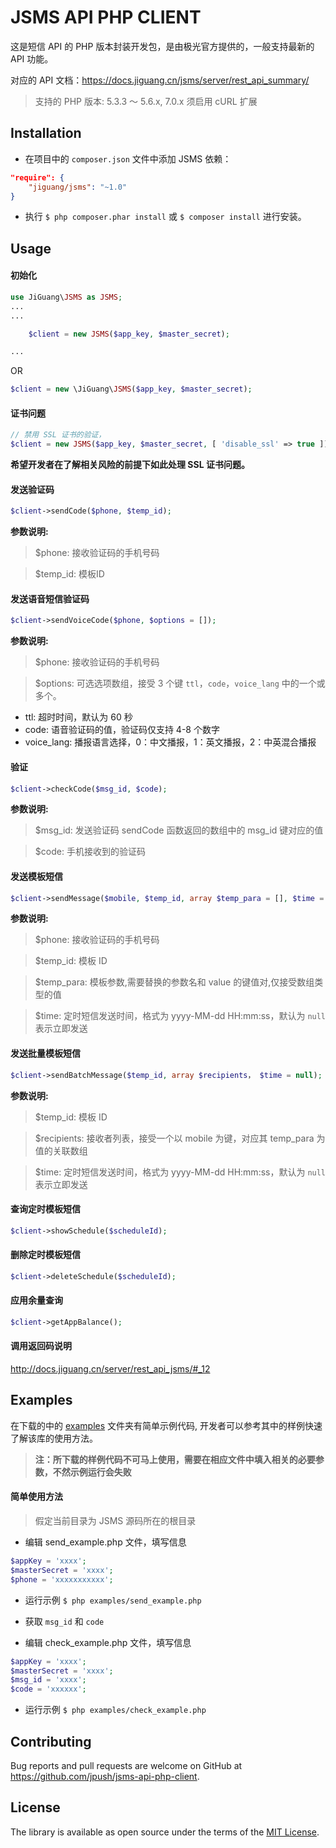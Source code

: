 # JSMS API PHP CLIENT

这是短信 API 的 PHP 版本封装开发包，是由极光官方提供的，一般支持最新的 API 功能。

对应的 API 文档：https://docs.jiguang.cn/jsms/server/rest_api_summary/

> 支持的 PHP 版本: 5.3.3 ～ 5.6.x, 7.0.x
> 须启用 cURL 扩展

## Installation

- 在项目中的 `composer.json` 文件中添加 JSMS 依赖：

```json
"require": {
    "jiguang/jsms": "~1.0"
}
```

- 执行 `$ php composer.phar install` 或 `$ composer install` 进行安装。

## Usage

#### 初始化

```php
use JiGuang\JSMS as JSMS;
...
...

    $client = new JSMS($app_key, $master_secret);

...
```

OR

```php
$client = new \JiGuang\JSMS($app_key, $master_secret);
```

#### 证书问题

```php
// 禁用 SSL 证书的验证，
$client = new JSMS($app_key, $master_secret, [ 'disable_ssl' => true ]);
```

**希望开发者在了解相关风险的前提下如此处理 SSL 证书问题。**

#### 发送验证码

```php
$client->sendCode($phone, $temp_id);
```

**参数说明:**

> $phone: 接收验证码的手机号码

> $temp_id: 模板ID

#### 发送语音短信验证码

```php
$client->sendVoiceCode($phone, $options = []);
```

**参数说明:**

> $phone: 接收验证码的手机号码

> $options: 可选选项数组，接受 3 个键 `ttl`，`code`，`voice_lang` 中的一个或多个。

- ttl: 超时时间，默认为 60 秒
- code: 语音验证码的值，验证码仅支持 4-8 个数字
- voice_lang: 播报语言选择，0：中文播报，1：英文播报，2：中英混合播报

#### 验证

```php
$client->checkCode($msg_id, $code);
```

**参数说明:**

> $msg_id: 发送验证码 sendCode 函数返回的数组中的 msg_id 键对应的值

> $code: 手机接收到的验证码

#### 发送模板短信

```php
$client->sendMessage($mobile, $temp_id, array $temp_para = [], $time = null);
```

**参数说明:**

> $phone: 接收验证码的手机号码

> $temp_id: 模板 ID

> $temp_para: 模板参数,需要替换的参数名和 value 的键值对,仅接受数组类型的值

> $time: 定时短信发送时间，格式为 yyyy-MM-dd HH:mm:ss，默认为 `null` 表示立即发送

#### 发送批量模板短信

```php
$client->sendBatchMessage($temp_id, array $recipients， $time = null);
```

**参数说明:**

> $temp_id: 模板 ID

> $recipients: 接收者列表，接受一个以 mobile 为键，对应其 temp_para 为值的关联数组

> $time: 定时短信发送时间，格式为 yyyy-MM-dd HH:mm:ss，默认为 `null` 表示立即发送

#### 查询定时模板短信

```php
$client->showSchedule($scheduleId);
```

#### 删除定时模板短信

```php
$client->deleteSchedule($scheduleId);
```

#### 应用余量查询

```php
$client->getAppBalance();
```

#### 调用返回码说明

http://docs.jiguang.cn/server/rest_api_jsms/#_12

## Examples

在下载的中的 [examples](https://github.com/jpush/jsms-api-php-client/tree/master/examples) 文件夹有简单示例代码, 开发者可以参考其中的样例快速了解该库的使用方法。

> **注：所下载的样例代码不可马上使用，需要在相应文件中填入相关的必要参数，不然示例运行会失败**

#### 简单使用方法

> 假定当前目录为 JSMS 源码所在的根目录

- 编辑 send_example.php 文件，填写信息

```php
$appKey = 'xxxx';
$masterSecret = 'xxxx';
$phone = 'xxxxxxxxxxx';
```

- 运行示例 `$ php examples/send_example.php`

- 获取 `msg_id` 和 `code`

- 编辑 check_example.php 文件，填写信息

```php
$appKey = 'xxxx';
$masterSecret = 'xxxx';
$msg_id = 'xxxx';
$code = 'xxxxxx';
```
- 运行示例 `$ php examples/check_example.php`

## Contributing

Bug reports and pull requests are welcome on GitHub at https://github.com/jpush/jsms-api-php-client.

## License

The library is available as open source under the terms of the [MIT License](http://opensource.org/licenses/MIT).
